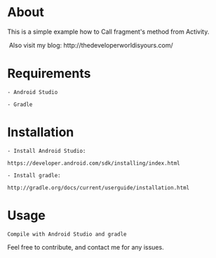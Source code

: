 # About
  This is a simple example how to Call fragment's method from Activity.
  
  <img src="http://thedeveloperworldisyours.com/wp-content/uploads/transferDataActivityFragmentII.gif" alt="" />
  Also visit my blog:
  http://thedeveloperworldisyours.com/
  
  
  
# Requirements

    - Android Studio

    - Gradle


# Installation

    - Install Android Studio:

    https://developer.android.com/sdk/installing/index.html

    - Install gradle:

    http://gradle.org/docs/current/userguide/installation.html

# Usage
    Compile with Android Studio and gradle


Feel free to contribute, and contact me for any issues.

